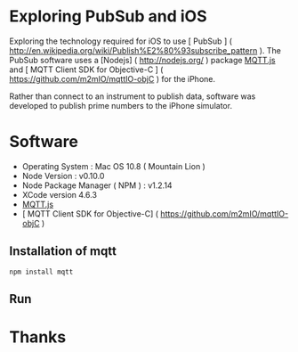 # Exploring PubSub and iOS

Exploring the technology required for iOS to use [ PubSub ] ( http://en.wikipedia.org/wiki/Publish%E2%80%93subscribe_pattern ). 
The PubSub software uses a [Nodejs] ( http://nodejs.org/ ) package 
[ MQTT.js ]( https://github.com/adamvr/MQTT.js/) and [ MQTT Client SDK for Objective-C ] ( https://github.com/m2mIO/mqttIO-objC ) for the iPhone.

Rather than connect to an instrument to publish data, software was developed 
to publish prime numbers to the iPhone simulator.

# Software
 
* Operating System : Mac OS 10.8 ( Mountain Lion )
* Node Version : v0.10.0 
* Node Package Manager ( NPM ) : v1.2.14 
* XCode version 4.6.3
* [ MQTT.js ]( https://github.com/adamvr/MQTT.js/ ) 
* [ MQTT Client SDK for Objective-C] ( https://github.com/m2mIO/mqttIO-objC )


## Installation of mqtt

    npm install mqtt

## Run



# Thanks

